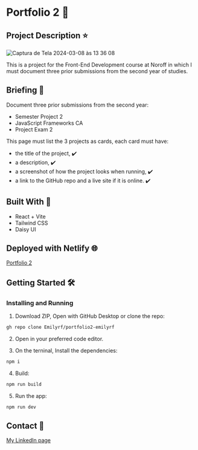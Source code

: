 # Portfolio 2 :hammer:

## Project Description :star:

![Captura de Tela 2024-03-08 às 13 36 08](https://github.com/Emilyrf/portfolio2-emilyrf/assets/104759694/42559d2f-f1df-4ad3-aa58-cf6ad2683546)

This is a project for the Front-End Development course at Noroff in which I must document three prior submissions from the second year of studies.


## Briefing :memo:

Document three prior submissions from the second year:
- Semester Project 2
- JavaScript Frameworks CA
- Project Exam 2

This page must list the 3 projects as cards, each card must have:

-  the title of the project, :heavy_check_mark:
-  a description, :heavy_check_mark:
- a screenshot of how the project looks when running, :heavy_check_mark:
- a link to the GitHub repo and a live site if it is online. :heavy_check_mark:


## Built With :wrench:

- React + Vite
- Tailwind CSS
- Daisy UI


## Deployed with Netlify :globe_with_meridians:
[Portfolio 2](https://emilyregoferreira.netlify.app)

## Getting Started :hammer_and_wrench:

### Installing and Running

1. Download ZIP, Open with GitHub Desktop or clone the repo:

```bash
gh repo clone Emilyrf/portfolio2-emilyrf
```

2. Open in your preferred code editor.

3. On the terninal, Install the dependencies:

```bash
npm i
```

4. Build:

```bash
npm run build
```

5. Run the app:

```bash
npm run dev
```

## Contact :speech_balloon:

[My LinkedIn page](https://www.linkedin.com/in/emily-rego-ferreira/)
